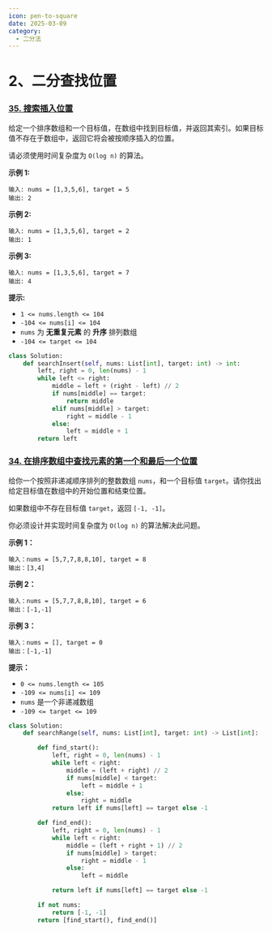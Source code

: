 ```yaml
---
icon: pen-to-square
date: 2025-03-09
category:
  - 二分法
---
```


# 2、二分查找位置



### [35. 搜索插入位置](https://leetcode.cn/problems/search-insert-position/)



给定一个排序数组和一个目标值，在数组中找到目标值，并返回其索引。如果目标值不存在于数组中，返回它将会被按顺序插入的位置。

请必须使用时间复杂度为 `O(log n)` 的算法。

 

**示例 1:**

```
输入: nums = [1,3,5,6], target = 5
输出: 2
```

**示例 2:**

```
输入: nums = [1,3,5,6], target = 2
输出: 1
```

**示例 3:**

```
输入: nums = [1,3,5,6], target = 7
输出: 4
```

 

**提示:**

- `1 <= nums.length <= 104`
- `-104 <= nums[i] <= 104`
- `nums` 为 **无重复元素** 的 **升序** 排列数组
- `-104 <= target <= 104`



```python
class Solution:
    def searchInsert(self, nums: List[int], target: int) -> int:
        left, right = 0, len(nums) - 1
        while left <= right:
            middle = left + (right - left) // 2
            if nums[middle] == target:
                return middle
            elif nums[middle] > target:
                right = middle - 1
            else:
                left = middle + 1
        return left
```



### [34. 在排序数组中查找元素的第一个和最后一个位置](https://leetcode.cn/problems/find-first-and-last-position-of-element-in-sorted-array/)

给你一个按照非递减顺序排列的整数数组 `nums`，和一个目标值 `target`。请你找出给定目标值在数组中的开始位置和结束位置。

如果数组中不存在目标值 `target`，返回 `[-1, -1]`。

你必须设计并实现时间复杂度为 `O(log n)` 的算法解决此问题。

 

**示例 1：**

```
输入：nums = [5,7,7,8,8,10], target = 8
输出：[3,4]
```

**示例 2：**

```
输入：nums = [5,7,7,8,8,10], target = 6
输出：[-1,-1]
```

**示例 3：**

```
输入：nums = [], target = 0
输出：[-1,-1]
```

 

**提示：**

- `0 <= nums.length <= 105`
- `-109 <= nums[i] <= 109`
- `nums` 是一个非递减数组
- `-109 <= target <= 109`



```python
class Solution:
    def searchRange(self, nums: List[int], target: int) -> List[int]:

        def find_start():
            left, right = 0, len(nums) - 1
            while left < right:
                middle = (left + right) // 2
                if nums[middle] < target:
                    left = middle + 1
                else:
                    right = middle
            return left if nums[left] == target else -1

        def find_end():
            left, right = 0, len(nums) - 1
            while left < right:
                middle = (left + right + 1) // 2
                if nums[middle] > target:
                    right = middle - 1
                else:
                    left = middle

            return left if nums[left] == target else -1

        if not nums:
            return [-1, -1]
        return [find_start(), find_end()]

```

